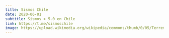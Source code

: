 ```yaml
---
title: Sismos Chile
date: 2020-06-01
subtitle: Sismos > 5.0 en Chile
link: https://t.me/sismoschile
image: https://upload.wikimedia.org/wikipedia/commons/thumb/0/05/Terremotopiojera.jpg/1024px-Terremotopiojera.jpg
---
```

